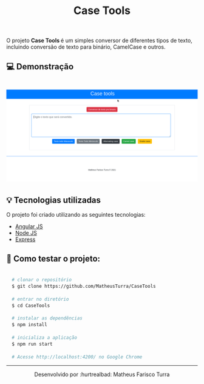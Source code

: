 <h1 align="center">
   Case Tools
</h1>
<br>
</br>
O projeto <strong> Case Tools </strong> é um simples conversor de diferentes tipos de texto, incluindo conversão de texto para binário, CamelCase e outros.

## :computer: Demonstração


<h1>

  <img src="./demo/demonstration.gif">
</h1>

## 	:bulb: Tecnologias utilizadas


O projeto foi criado utilizando as seguintes tecnologias:

- [Angular JS](https://angular.io/)
- [Node JS](https://nodejs.org/en/)
- [Express](https://expressjs.com/pt-br/)

## :briefcase: Como testar o projeto:



```bash

  # clonar o repositório
  $ git clone https://github.com/MatheusTurra/CaseTools

  # entrar no diretório
  $ cd CaseTools

  # instalar as dependências
  $ npm install

  # inicializa a aplicação
  $ npm run start
  
  # Acesse http://localhost:4200/ no Google Chrome
```
---
<p align="center">
Desenvolvido por :hurtrealbad: Matheus Farisco Turra 	
<p>
